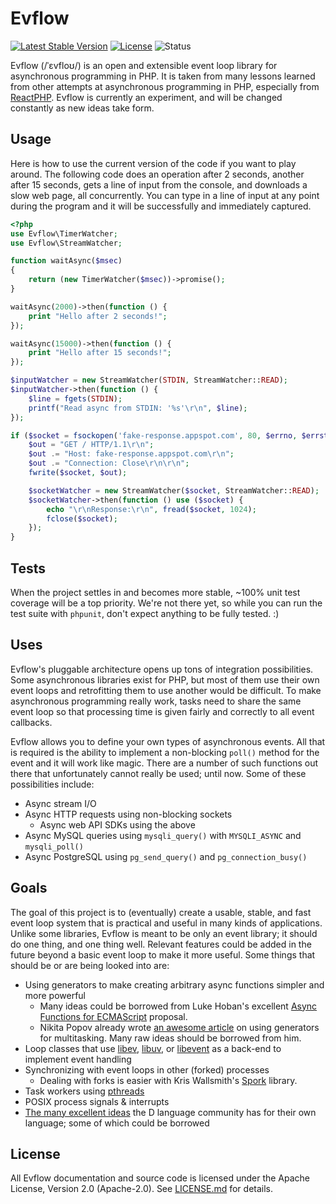 # Evflow
[![Latest Stable Version](http://img.shields.io/packagist/v/evflow/evflow.svg?style=flat)](https://packagist.org/packages/evflow/evflow)
[![License](http://img.shields.io/badge/license-Apache--2.0-b57edc.svg?style=flat)](http://www.apache.org/licenses/LICENSE-2.0)
![Status](http://img.shields.io/badge/status-awesome-blue.svg?style=flat)

Evflow (/ˈɛvfloʊ/) is an open and extensible event loop library for asynchronous programming in PHP. It is taken from many lessons learned from other attempts at asynchronous programming in PHP, especially from [ReactPHP](http://reactphp.org). Evflow is currently an experiment, and will be changed constantly as new ideas take form.

## Usage
Here is how to use the current version of the code if you want to play around. The following code does an operation after 2 seconds, another after 15 seconds, gets a line of input from the console, and downloads a slow web page, all concurrently. You can type in a line of input at any point during the program and it will be successfully and immediately captured.

```php
<?php
use Evflow\TimerWatcher;
use Evflow\StreamWatcher;

function waitAsync($msec)
{
    return (new TimerWatcher($msec))->promise();
}

waitAsync(2000)->then(function () {
    print "Hello after 2 seconds!";
});

waitAsync(15000)->then(function () {
    print "Hello after 15 seconds!";
});

$inputWatcher = new StreamWatcher(STDIN, StreamWatcher::READ);
$inputWatcher->then(function () {
    $line = fgets(STDIN);
    printf("Read async from STDIN: '%s'\r\n", $line);
});

if ($socket = fsockopen('fake-response.appspot.com', 80, $errno, $errstr, 30)) {
    $out = "GET / HTTP/1.1\r\n";
    $out .= "Host: fake-response.appspot.com\r\n";
    $out .= "Connection: Close\r\n\r\n";
    fwrite($socket, $out);

    $socketWatcher = new StreamWatcher($socket, StreamWatcher::READ);
    $socketWatcher->then(function () use ($socket) {
        echo "\r\nResponse:\r\n", fread($socket, 1024);
        fclose($socket);
    });
}
```

## Tests
When the project settles in and becomes more stable, ~100% unit test coverage will be a top priority. We're not there yet, so while you can run the test suite with `phpunit`, don't expect anything to be fully tested. :)

## Uses
Evflow's pluggable architecture opens up tons of integration possibilities. Some asynchronous libraries exist for PHP, but most of them use their own event loops and retrofitting them to use another would be difficult. To make asynchronous programming really work, tasks need to share the same event loop so that processing time is given fairly and correctly to all event callbacks.

Evflow allows you to define your own types of asynchronous events. All that is required is the ability to implement a non-blocking `poll()` method for the event and it will work like magic. There are a number of such functions out there that unfortunately cannot really be used; until now. Some of these possibilities include:

- Async stream I/O
- Async HTTP requests using non-blocking sockets
    + Async web API SDKs using the above
- Async MySQL queries using `mysqli_query()` with `MYSQLI_ASYNC` and `mysqli_poll()`
- Async PostgreSQL using `pg_send_query()` and `pg_connection_busy()`

## Goals
The goal of this project is to (eventually) create a usable, stable, and fast event loop system that is practical and useful in many kinds of applications. Unlike some libraries, Evflow is meant to be only an event library; it should do one thing, and one thing well. Relevant features could be added in the future beyond a basic event loop to make it more useful. Some things that should be or are being looked into are:

- Using generators to make creating arbitrary async functions simpler and more powerful
    + Many ideas could be borrowed from Luke Hoban's excellent [Async Functions for ECMAScript](http://github.com/lukehoban/ecmascript-asyncawait) proposal.
    + Nikita Popov already wrote [an awesome article](http://nikic.github.io/2012/12/22/Cooperative-multitasking-using-coroutines-in-PHP.html) on using generators for multitasking. Many raw ideas should be borrowed from him.
- Loop classes that use [libev](http://libev.schmorp.de), [libuv](https://github.com/joyent/libuv), or [libevent](http://libevent.org) as a back-end to implement event handling
- Synchronizing with event loops in other (forked) processes
    + Dealing with forks is easier with Kris Wallsmith's [Spork](https://github.com/kriswallsmith/spork) library.
- Task workers using [pthreads](http://pthreads.org)
- POSIX process signals & interrupts
- [The many excellent ideas](http://wiki.dlang.org/Event_system) the D language community has for their own language; some of which could be borrowed

## License
All Evflow documentation and source code is licensed under the Apache License, Version 2.0 (Apache-2.0). See [LICENSE.md](LICENSE.md) for details.
